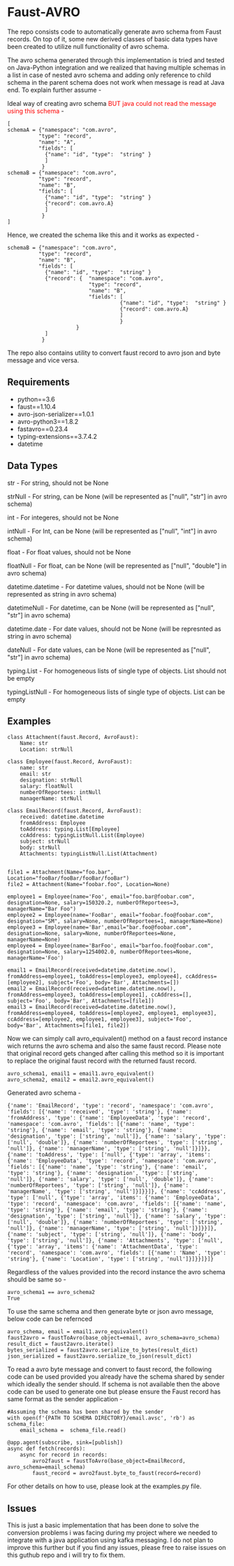 # Faust-AVRO
The repo consists code to automatically generate avro schema from Faust records. On top of it, some new derived classes of basic data types have been created to utilize null functionality of avro schema. 

The avro schema generated through this implementation is tried and tested on Java-Python integration and we realized that having multiple schemas in a list in case of nested avro schema and adding only reference to child schema in the parent schema does not work when message is read at Java end. To explain further assume - 

Ideal way of creating avro schema  <font color=red> BUT java could not read the message using this schema </font> -
```
[
schemaA = {"namespace": "com.avro",
          "type": "record",
          "name": "A",
          "fields": [
            {"name": "id", "type":  "string" }
            ]
           }
schemaB = {"namespace": "com.avro",
          "type": "record",
          "name": "B",
          "fields": [
            {"name": "id", "type":  "string" }
            {"record": com.avro.A}
            ]
           }
]
```

Hence, we created the schema like this and it works as expected  - 
```
schemaB = {"namespace": "com.avro",
          "type": "record",
          "name": "B",
          "fields": [
            {"name": "id", "type":  "string" }
            {"record": {  "namespace": "com.avro",
                          "type": "record",
                          "name": "B",
                          "fields": [
                                    {"name": "id", "type":  "string" }
                                    {"record": com.avro.A}
                                    ]
                                    }
                      }
            ]
           }
```


The repo also contains utility to convert faust record to avro json and byte message and vice versa.

## Requirements
- python==3.6
- faust==1.10.4
- avro-json-serializer==1.0.1
- avro-python3==1.8.2
- fastavro==0.23.4
- typing-extensions==3.7.4.2
- datetime

## Data Types
str - For string, should not be None

strNull - For string, can be None (will be represented as ["null", "str"] in avro schema)

int - For integeres, should not be None

intNull - For Int, can be None (will be represented as ["null", "int"] in avro schema)

float - For float values, should not be None

floatNull - For float, can be None (will be represented as ["null", "double"] in avro schema)

datetime.datetime - For datetime values, should not be None (will be represented as string in avro schema)

datetimeNull - For datetime, can be None (will be represented as ["null", "str"] in avro schema)

datetime.date - For date values, should not be None (will be represnted as string in avro schema)

dateNull - For date values, can be None (will be represented as ["null", "str"] in avro schema)

typing.List - For homogeneous lists of single type of objects. List should not be empty

typingListNull - For homogeneous lists of single type of objects. List can be empty


## Examples

```
class Attachment(faust.Record, AvroFaust):
    Name: str
    Location: strNull
    
class Employee(faust.Record, AvroFaust):
    name: str
    email: str
    designation: strNull
    salary: floatNull
    numberOfReportees: intNull
    managerName: strNull
    
class EmailRecord(faust.Record, AvroFaust):
    received: datetime.datetime
    fromAddress: Employee
    toAddress: typing.List[Employee]
    ccAddress: typingListNull.List(Employee)
    subject: strNull
    body: strNull
    Attachments: typingListNull.List(Attachment)


file1 = Attachment(Name="foo.bar", Location="fooBar/fooBar/fooBar/fooBar")
file2 = Attachment(Name="foobar.foo", Location=None)

employee1 = Employee(name='Foo', email="foo.bar@foobar.com", designation=None, salary=150320.2, numberOfReportees=3, managerName="Bar Foo")
employee2 = Employee(name='FooBar', email="foobar.foo@foobar.com", designation="SM", salary=None, numberOfReportees=1, managerName=None)
employee3 = Employee(name='Bar',email="bar.foo@foobar.com", designation=None, salary=None, numberOfReportees=None, managerName=None)
employee4 = Employee(name='BarFoo', email="barfoo.foo@foobar.com", designation=None, salary=1254002.0, numberOfReportees=None, managerName='Foo')

email1 = EmailRecord(received=datetime.datetime.now(), fromAddress=employee1, toAddress=[employee3, employee4], ccAddress=[employee2], subject='Foo', body='Bar', Attachments=[])
email2 = EmailRecord(received=datetime.datetime.now(), fromAddress=employee3, toAddress=[employee1], ccAddress=[], subject='Foo', body='Bar', Attachments=[file1])
email3 = EmailRecord(received=datetime.datetime.now(), fromAddress=employee4, toAddress=[employee2, employee1, employee3], ccAddress=[employee2, employee1, employee3], subject='Foo', body='Bar', Attachments=[file1, file2])
```

Now we can simply call avro_equivalent() method on a faust record instance wich returns the avro schema and also the same faust record. Please note that original record gets changed after calling this method so it is important to replace the original faust record with the returned faust record.

```
avro_schema1, email1 = email1.avro_equivalent()
avro_schema2, email2 = email2.avro_equivalent()
```
Generated avro schema -
```
{'name': 'EmailRecord', 'type': 'record', 'namespace': 'com.avro', 'fields': [{'name': 'received', 'type': 'string'}, {'name': 'fromAddress', 'type': {'name': 'EmployeeData', 'type': 'record', 'namespace': 'com.avro', 'fields': [{'name': 'name', 'type': 'string'}, {'name': 'email', 'type': 'string'}, {'name': 'designation', 'type': ['string', 'null']}, {'name': 'salary', 'type': ['null', 'double']}, {'name': 'numberOfReportees', 'type': ['string', 'null']}, {'name': 'managerName', 'type': ['string', 'null']}]}}, {'name': 'toAddress', 'type': ['null', {'type': 'array', 'items': {'name': 'EmployeeData', 'type': 'record', 'namespace': 'com.avro', 'fields': [{'name': 'name', 'type': 'string'}, {'name': 'email', 'type': 'string'}, {'name': 'designation', 'type': ['string', 'null']}, {'name': 'salary', 'type': ['null', 'double']}, {'name': 'numberOfReportees', 'type': ['string', 'null']}, {'name': 'managerName', 'type': ['string', 'null']}]}}]}, {'name': 'ccAddress', 'type': ['null', {'type': 'array', 'items': {'name': 'EmployeeData', 'type': 'record', 'namespace': 'com.avro', 'fields': [{'name': 'name', 'type': 'string'}, {'name': 'email', 'type': 'string'}, {'name': 'designation', 'type': ['string', 'null']}, {'name': 'salary', 'type': ['null', 'double']}, {'name': 'numberOfReportees', 'type': ['string', 'null']}, {'name': 'managerName', 'type': ['string', 'null']}]}}]}, {'name': 'subject', 'type': ['string', 'null']}, {'name': 'body', 'type': ['string', 'null']}, {'name': 'Attachments', 'type': ['null', {'type': 'array', 'items': {'name': 'AttachmentData', 'type': 'record', 'namespace': 'com.avro', 'fields': [{'name': 'Name', 'type': 'string'}, {'name': 'Location', 'type': ['string', 'null']}]}}]}]}
```

Regardless of the values provided into the record instance the avro schema should be same so -
```
avro_schema1 == avro_schema2
True
```

To use the same schema and then generate byte or json avro message, below code can be refernced
```
avro_schema, email = email1.avro_equivalent()
faust2avro = faustToAvro(base_object=email, avro_schema=avro_schema)
result_dict = faust2avro.iterate()
bytes_serialized = faust2avro.serialize_to_bytes(result_dict)
json_serialized = faust2avro.serialize_to_json(result_dict)
```

To read a avro byte message and convert to faust record, the following code can be used provided you already have the schema shared by sender which ideally the sender should. If schema is not available then the above code can be used to generate one but please ensure the Faust record has same format as the sender application - 
```
#Assuming the schema has been shared by the sender
with open(f'{PATH TO SCHEMA DIRECTORY}/email.avsc', 'rb') as schema_file:
    email_schema =  schema_file.read()

@app.agent(subscribe, sink=[publish])
async def fetch(records):
    async for record in records:
        avro2faust = faustToAvro(base_object=EmailRecord, avro_schema=email_schema)
        faust_record = avro2faust.byte_to_faust(record=record)
```


For other details on how to use, please look at the examples.py file.

## Issues
This is just a basic implementation that has been done to solve the conversion problems i was facing during my project where we needed to integrate with a java application using kafka messaging. I do not plan to improve this further but if you find any issues, please free to raise issues on this guthub repo and i will try to fix them.




